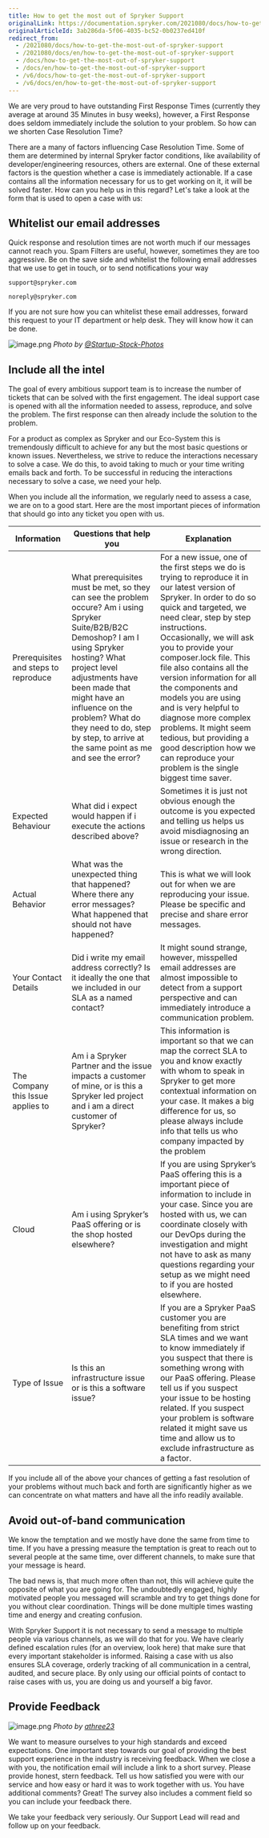 ```yaml
---
title: How to get the most out of Spryker Support
originalLink: https://documentation.spryker.com/2021080/docs/how-to-get-the-most-out-of-spryker-support
originalArticleId: 3ab286da-5f06-4035-bc52-0b0237ed410f
redirect_from:
  - /2021080/docs/how-to-get-the-most-out-of-spryker-support
  - /2021080/docs/en/how-to-get-the-most-out-of-spryker-support
  - /docs/how-to-get-the-most-out-of-spryker-support
  - /docs/en/how-to-get-the-most-out-of-spryker-support
  - /v6/docs/how-to-get-the-most-out-of-spryker-support
  - /v6/docs/en/how-to-get-the-most-out-of-spryker-support
---
```


We are very proud to have outstanding First Response Times (currently they average at around 35 Minutes in busy weeks), however, a First Response does seldom immediately include the solution to your problem. So how can we shorten Case Resolution Time?

There are a many of factors influencing Case Resolution Time. Some of them are determined by internal Spryker factor conditions, like availability of developer/engineering resources, others are external. One of these external factors is the question whether a case is immediately actionable. If a case contains all the information necessary for us to get working on it, it will be solved faster. How can you help us in this regard? Let's take a look at the form that is used to open a case with us:

## Whitelist our email addresses

Quick response and resolution times are not worth much if our messages cannot reach you. Spam Filters are useful, however, sometimes they are too aggressive. Be on the save side and whitelist the following email addresses that we use to get in touch, or to send notifications your way

    support@spryker.com

    noreply@spryker.com

If you are not sure how you can whitelist these email addresses, forward this request to your IT department or help desk. They will know how it can be done.

![image.png](https://cdn.document360.io/9fafa0d5-d76f-40c5-8b02-ab9515d3e879/Images/Documentation/image%28136%29.png)
*Photo by [@Startup-Stock-Photos](https://www.pexels.com/@startup-stock-photos)*

## Include all the intel

The goal of every ambitious support team is to increase the number of tickets that can be solved with the first engagement. The ideal support case is opened with all the information needed to assess, reproduce, and solve the problem. The first response can then already include the solution to the problem.

For a product as complex as Spryker and our Eco-System this is tremendously difficult to achieve for any but the most basic questions or known issues. Nevertheless, we strive to reduce the interactions necessary to solve a case. We do this, to avoid taking to much or your time writing emails back and forth. To be successful in reducing the interactions necessary to solve a case, we need your help. 

When you include all the information, we regularly need to assess a case, we are on to a good start. Here are the most important pieces of information that should go into any ticket you open with us.

| Information | Questions that help you | Explanation |
| --- | --- | --- |
| Prerequisites and steps to reproduce | What prerequisites must be met, so they can see the problem occure? Am i using Spryker Suite/B2B/B2C Demoshop? I am I using Spryker hosting? What project level adjustments have been made that might have an influence on the problem? What do they need to do, step by step, to arrive at the same point as me and see the error? | For a new issue, one of the first steps we do is trying to reproduce it in our latest version of Spryker. In order to do so quick and targeted, we need clear, step by step instructions. Occasionally, we will ask you to provide your composer.lock file. This file also contains all the version information for all the components and models you are using and is very helpful to diagnose more complex problems. It might seem tedious, but providing a good description how we can reproduce your problem is the single biggest time saver.|
| Expected Behaviour | What did i expect would happen if i execute the actions described above? | Sometimes it is just not obvious enough the outcome is you expected and telling us helps us avoid misdiagnosing an issue or research in the wrong direction.  |
| Actual Behavior | What was the unexpected thing that happened? Where there any error messages? What happened that should not have happened? | This is what we will look out for when we are reproducing your issue. Please be specific and precise and share error messages. |
| Your Contact Details | Did i write my email address correctly? Is it ideally the one that we included in our SLA as a named contact? | It might sound strange, however, misspelled email addresses are almost impossible to detect from a support perspective and can immediately introduce a communication problem.  |
| The Company this Issue applies to | Am i a Spryker Partner and the issue impacts a customer of mine, or is this a Spryker led project and i am a direct customer of Spryker? | This information is important so that we can map the correct SLA to you and know exactly with whom to speak in Spryker to get more contextual information on your case. It makes a big difference for us, so please always include info that tells us who company impacted by the problem |
| Cloud | Am i using Spryker’s PaaS offering or is the shop hosted elsewhere? | If you are using Spryker’s PaaS offering this is a important piece of information to include in your case. Since you are hosted with us, we can coordinate closely with our DevOps during the investigation and might not have to ask as many questions regarding your setup as we might need to if you are hosted elsewhere. |
| Type of Issue | Is this an infrastructure issue or is this a software issue? | If you are a Spryker PaaS customer you are benefiting from strict SLA times and we want to know immediately if you suspect that there is something wrong with our PaaS offering. Please tell us if you suspect your issue to be hosting related. If you suspect your problem is software related it might save us time and allow us to exclude infrastructure as a factor. |

If you include all of the above your chances of getting a fast resolution of your problems without much back and forth are significantly higher as we can concentrate on what matters and have all the info readily available.

## Avoid out-of-band communication

We know the temptation and we mostly have done the same from time to time. If you have a pressing measure the temptation is great to reach out to several people at the same time, over different channels, to make sure that your message is heard. 

The bad news is, that much more often than not, this will achieve quite the opposite of what you are going for. The undoubtedly engaged, highly motivated people you messaged will scramble and try to get things done for you without clear coordination. Things will be done multiple times wasting time and energy and creating confusion. 

With Spryker Support it is not necessary to send a message to multiple people via various channels, as we will do that for you. We have clearly defined escalation rules (for an overview, look here) that make sure that every important stakeholder is informed. Raising a case with us also ensures SLA coverage, orderly tracking of all communication in a central, audited, and secure place. By only using our official points of contact to raise cases with us, you are doing us and yourself a big favor.

## Provide Feedback
![image.png](https://cdn.document360.io/9fafa0d5-d76f-40c5-8b02-ab9515d3e879/Images/Documentation/image%28135%29.png)
*Photo by [athree23](https://pixabay.com/de/users/athree23-6195572/)*

We want to measure ourselves to your high standards and exceed expectations. One important step towards our goal of providing the best support experience in the industry is receiving feedback. When we close a with you, the notification email will include a link to a short survey. Please provide honest, stern feedback. Tell us how satisfied you were with our service and how easy or hard it was to work together with us. You have additional comments? Great! The survey also includes a comment field so you can include your feedback there. 

We take your feedback very seriously. Our Support Lead will read and follow up on your feedback.
